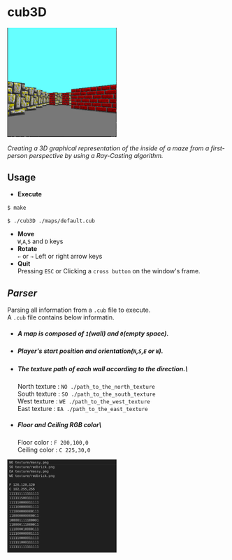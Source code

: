 # cub3D

<img src="content/screenshot.png" alt="cub3D" width="250" style="margin-right: 10px;"/>

*Creating a 3D graphical representation of the inside of a maze from a first-person perspective by using a Ray-Casting algorithm.*

## Usage
- **Execute**
```
$ make
```
```
$ ./cub3D ./maps/default.cub
```
- **Move** \
`W`,`A`,`S` and `D` keys
- **Rotate** \
`←` or `→` Left or right arrow keys
- **Quit** \
Pressing `ESC` or Clicking a `cross button` on the window's frame.

## *Parser*
Parsing all information from a `.cub` file to execute.\
A `.cub` file contains below informatin.
  - ##### A map is composed of `1`(wall) and `0`(empty space).
  - ##### Player's start position and orientation(`N`,`S`,`E` or `W`).
  - ##### The texture path of each wall according to the direction.\
    North texture : `NO ./path_to_the_north_texture`\
    South texture : `SO ./path_to_the_south_texture`\
    West texture  : `WE ./path_to_the_west_texture`\
    East texture  : `EA ./path_to_the_east_texture`
  - ##### Floor and Ceiling RGB color\
    Floor color : `F 200,100,0`\
    Ceiling color : `C 225,30,0`
  <img src="content/file.png" alt="Test" width="250"/>
